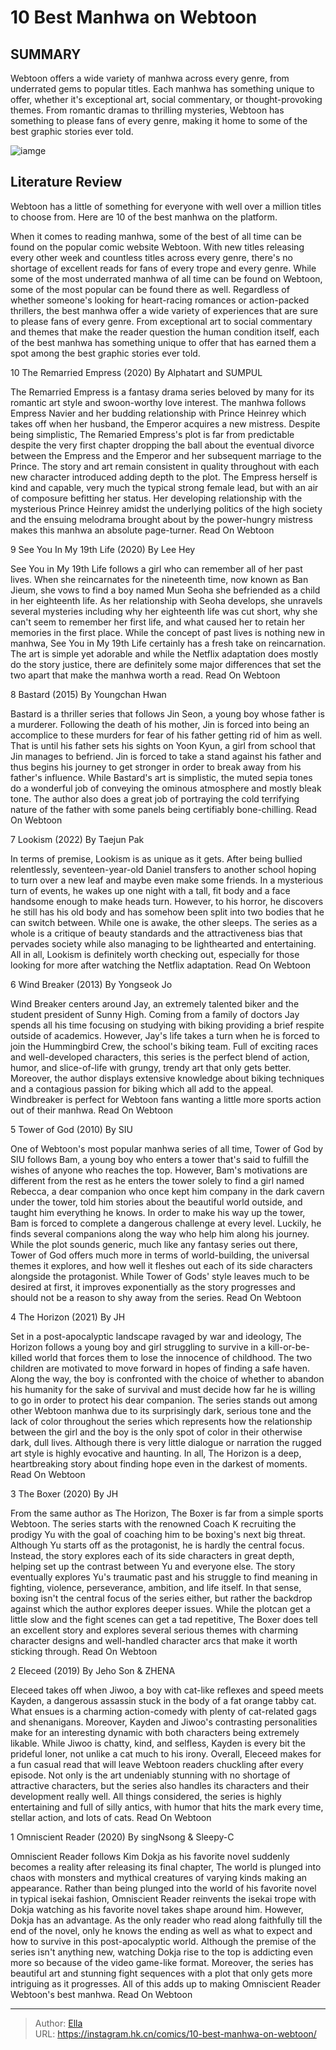 # 10 Best Manhwa on Webtoon


## SUMMARY 


 Webtoon offers a wide variety of manhwa across every genre, from underrated gems to popular titles. 
 Each manhwa has something unique to offer, whether it&#39;s exceptional art, social commentary, or thought-provoking themes. 
 From romantic dramas to thrilling mysteries, Webtoon has something to please fans of every genre, making it home to some of the best graphic stories ever told. 

![iamge](https://static1.srcdn.com/wordpress/wp-content/uploads/2023/09/10-best-manwha-on-webtoon.jpg)

## Literature Review

Webtoon has a little of something for everyone with well over a million titles to choose from. Here are 10 of the best manhwa on the platform.




When it comes to reading manhwa, some of the best of all time can be found on the popular comic website Webtoon. With new titles releasing every other week and countless titles across every genre, there&#39;s no shortage of excellent reads for fans of every trope and every genre. While some of the most underrated manhwa of all time can be found on Webtoon, some of the most popular can be found there as well.
Regardless of whether someone&#39;s looking for heart-racing romances or action-packed thrillers, the best manhwa offer a wide variety of experiences that are sure to please fans of every genre. From exceptional art to social commentary and themes that make the reader question the human condition itself, each of the best manhwa has something unique to offer that has earned them a spot among the best graphic stories ever told.









 








 10  The Remarried Empress (2020) 
By Alphatart and SUMPUL


 







The Remarried Empress is a fantasy drama series beloved by many for its romantic art style and swoon-worthy love interest. The manhwa follows Empress Navier and her budding relationship with Prince Heinrey which takes off when her husband, the Emperor acquires a new mistress. Despite being simplistic, The Remaried Empress&#39;s plot is far from predictable despite the very first chapter dropping the ball about the eventual divorce between the Empress and the Emperor and her subsequent marriage to the Prince. The story and art remain consistent in quality throughout with each new character introduced adding depth to the plot.
The Empress herself is kind and capable, very much the typical strong female lead, but with an air of composure befitting her status. Her developing relationship with the mysterious Prince Heinrey amidst the underlying politics of the high society and the ensuing melodrama brought about by the power-hungry mistress makes this manhwa an absolute page-turner.
Read On Webtoon





 9  See You In My 19th Life (2020) 
By Lee Hey
        

See You in My 19th Life follows a girl who can remember all of her past lives. When she reincarnates for the nineteenth time, now known as Ban Jieum, she vows to find a boy named Mun Seoha she befriended as a child in her eighteenth life. As her relationship with Seoha develops, she unravels several mysteries including why her eighteenth life was cut short, why she can&#39;t seem to remember her first life, and what caused her to retain her memories in the first place.
While the concept of past lives is nothing new in manhwa, See You in My 19th Life certainly has a fresh take on reincarnation. The art is simple yet adorable and while the Netflix adaptation does mostly do the story justice, there are definitely some major differences that set the two apart that make the manhwa worth a read.
Read On Webtoon





 8  Bastard (2015) 
By Youngchan Hwan
        

Bastard is a thriller series that follows Jin Seon, a young boy whose father is a murderer. Following the death of his mother, Jin is forced into being an accomplice to these murders for fear of his father getting rid of him as well. That is until his father sets his sights on Yoon Kyun, a girl from school that Jin manages to befriend. Jin is forced to take a stand against his father and thus begins his journey to get stronger in order to break away from his father&#39;s influence. While Bastard&#39;s art is simplistic, the muted sepia tones do a wonderful job of conveying the ominous atmosphere and mostly bleak tone. The author also does a great job of portraying the cold terrifying nature of the father with some panels being certifiably bone-chilling.
Read On Webtoon





 7  Lookism (2022) 
By Taejun Pak


 







In terms of premise, Lookism is as unique as it gets. After being bullied relentlessly, seventeen-year-old Daniel transfers to another school hoping to turn over a new leaf and maybe even make some friends. In a mysterious turn of events, he wakes up one night with a tall, fit body and a face handsome enough to make heads turn. However, to his horror, he discovers he still has his old body and has somehow been split into two bodies that he can switch between. While one is awake, the other sleeps.
The series as a whole is a critique of beauty standards and the attractiveness bias that pervades society while also managing to be lighthearted and entertaining. All in all, Lookism is definitely worth checking out, especially for those looking for more after watching the Netflix adaptation.
Read On Webtoon





 6  Wind Breaker (2013) 
By Yongseok Jo
        

Wind Breaker centers around Jay, an extremely talented biker and the student president of Sunny High. Coming from a family of doctors Jay spends all his time focusing on studying with biking providing a brief respite outside of academics. However, Jay&#39;s life takes a turn when he is forced to join the Hummingbird Crew, the school&#39;s biking team. Full of exciting races and well-developed characters, this series is the perfect blend of action, humor, and slice-of-life with grungy, trendy art that only gets better. Moreover, the author displays extensive knowledge about biking techniques and a contagious passion for biking which all add to the appeal. Windbreaker is perfect for Webtoon fans wanting a little more sports action out of their manhwa.
Read On Webtoon





 5  Tower of God (2010) 
By SIU


 







One of Webtoon&#39;s most popular manhwa series of all time, Tower of God by SIU follows Bam, a young boy who enters a tower that&#39;s said to fulfill the wishes of anyone who reaches the top. However, Bam&#39;s motivations are different from the rest as he enters the tower solely to find a girl named Rebecca, a dear companion who once kept him company in the dark cavern under the tower, told him stories about the beautiful world outside, and taught him everything he knows. In order to make his way up the tower, Bam is forced to complete a dangerous challenge at every level. Luckily, he finds several companions along the way who help him along his journey.
While the plot sounds generic, much like any fantasy series out there, Tower of God offers much more in terms of world-building, the universal themes it explores, and how well it fleshes out each of its side characters alongside the protagonist. While Tower of Gods&#39; style leaves much to be desired at first, it improves exponentially as the story progresses and should not be a reason to shy away from the series.
Read On Webtoon





 4  The Horizon (2021) 
By JH
        

Set in a post-apocalyptic landscape ravaged by war and ideology, The Horizon follows a young boy and girl struggling to survive in a kill-or-be-killed world that forces them to lose the innocence of childhood. The two children are motivated to move forward in hopes of finding a safe haven. Along the way, the boy is confronted with the choice of whether to abandon his humanity for the sake of survival and must decide how far he is willing to go in order to protect his dear companion.
The series stands out among other Webtoon manhwa due to its surprisingly dark, serious tone and the lack of color throughout the series which represents how the relationship between the girl and the boy is the only spot of color in their otherwise dark, dull lives. Although there is very little dialogue or narration the rugged art style is highly evocative and haunting. In all, The Horizon is a deep, heartbreaking story about finding hope even in the darkest of moments.
Read On Webtoon





 3  The Boxer (2020) 
By JH
        

From the same author as The Horizon, The Boxer is far from a simple sports Webtoon. The series starts with the renowned Coach K recruiting the prodigy Yu with the goal of coaching him to be boxing&#39;s next big threat. Although Yu starts off as the protagonist, he is hardly the central focus. Instead, the story explores each of its side characters in great depth, helping set up the contrast between Yu and everyone else.
The story eventually explores Yu&#39;s traumatic past and his struggle to find meaning in fighting, violence, perseverance, ambition, and life itself. In that sense, boxing isn&#39;t the central focus of the series either, but rather the backdrop against which the author explores deeper issues. While the plotcan get a little slow and the fight scenes can get a tad repetitive, The Boxer does tell an excellent story and explores several serious themes with charming character designs and well-handled character arcs that make it worth sticking through.
Read On Webtoon





 2  Eleceed (2019) 
By Jeho Son &amp; ZHENA
        

Eleceed takes off when Jiwoo, a boy with cat-like reflexes and speed meets Kayden, a dangerous assassin stuck in the body of a fat orange tabby cat. What ensues is a charming action-comedy with plenty of cat-related gags and shenanigans. Moreover, Kayden and Jiwoo&#39;s contrasting personalities make for an interesting dynamic with both characters being extremely likable. While Jiwoo is chatty, kind, and selfless, Kayden is every bit the prideful loner, not unlike a cat much to his irony.
Overall, Eleceed makes for a fun casual read that will leave Webtoon readers chuckling after every episode. Not only is the art undeniably stunning with no shortage of attractive characters, but the series also handles its characters and their development really well. All things considered, the series is highly entertaining and full of silly antics, with humor that hits the mark every time, stellar action, and lots of cats.
Read On Webtoon





 1  Omniscient Reader (2020) 
By singNsong &amp; Sleepy-C
        

Omniscient Reader follows Kim Dokja as his favorite novel suddenly becomes a reality after releasing its final chapter, The world is plunged into chaos with monsters and mythical creatures of varying kinds making an appearance. Rather than being plunged into the world of his favorite novel in typical isekai fashion, Omniscient Reader reinvents the isekai trope with Dokja watching as his favorite novel takes shape around him. However, Dokja has an advantage. As the only reader who read along faithfully till the end of the novel, only he knows the ending as well as what to expect and how to survive in this post-apocalyptic world.
Although the premise of the series isn&#39;t anything new, watching Dokja rise to the top is addicting even more so because of the video game-like format. Moreover, the series has beautiful art and stunning fight sequences with a plot that only gets more intriguing as it progresses. All of this adds up to making Omniscient Reader Webtoon&#39;s best manhwa.
Read On Webtoon

---

> Author: [Ella](https://instagram.hk.cn/)  
> URL: https://instagram.hk.cn/comics/10-best-manhwa-on-webtoon/  

